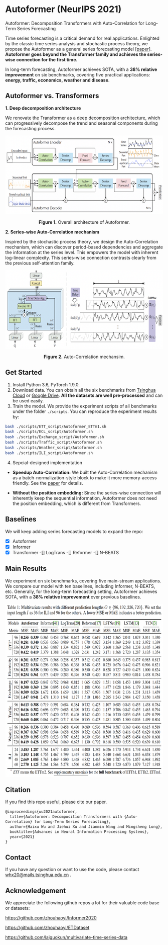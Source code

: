 # Autoformer (NeurIPS 2021)

Autoformer: Decomposition Transformers with Auto-Correlation for Long-Term Series Forecasting

Time series forecasting is a critical demand for real applications. Enlighted by the classic time series analysis and stochastic process theory, we propose the Autoformer as a general series forecasting model [[paper](https://arxiv.org/abs/2106.13008)]. **Autoformer goes beyond the Transformer family and achieves the series-wise connection for the first time.**

In long-term forecasting, Autoformer achieves SOTA, with a **38% relative improvement** on six benchmarks, covering five practical applications: **energy, traffic, economics, weather and disease**.

## Autoformer vs. Transformers

**1. Deep decomposition architecture**

We renovate the Transformer as a deep decomposition architecture, which can progressively decompose the trend and seasonal components during the forecasting process.

<p align="center">
<img src=".\pic\Autoformer.png" height = "250" alt="" align=center />
<br><br>
<b>Figure 1.</b> Overall architecture of Autoformer.
</p>

**2. Series-wise Auto-Correlation mechanism**

Inspired by the stochastic process theory, we design the Auto-Correlation mechanism, which can discover period-based dependencies and aggregate the information at the series level. This empowers the model with inherent log-linear complexity. This series-wise connection contrasts clearly from the previous self-attention family.

<p align="center">
<img src=".\pic\Auto-Correlation.png" height = "250" alt="" align=center />
<br><br>
<b>Figure 2.</b> Auto-Correlation mechansim.
</p>

## Get Started

1. Install Python 3.6, PyTorch 1.9.0.
2. Download data. You can obtain all the six benchmarks from [Tsinghua Cloud](https://cloud.tsinghua.edu.cn/d/e1ccfff39ad541908bae/) or [Google Drive](https://drive.google.com/drive/folders/1ZOYpTUa82_jCcxIdTmyr0LXQfvaM9vIy?usp=sharing). **All the datasets are well pre-processed** and can be used easily.
3. Train the model. We provide the experiment scripts of all benchmarks under the folder `./scripts`. You can reproduce the experiment results by:

```bash
bash ./scripts/ETT_script/Autoformer_ETTm1.sh
bash ./scripts/ECL_script/Autoformer.sh
bash ./scripts/Exchange_script/Autoformer.sh
bash ./scripts/Traffic_script/Autoformer.sh
bash ./scripts/Weather_script/Autoformer.sh
bash ./scripts/ILI_script/Autoformer.sh
```

4. Sepcial-designed implementation

- **Speedup Auto-Correlation:** We built the Auto-Correlation mechanism as a batch-normalization-style block to make it more memory-access friendly. See the [paper](https://arxiv.org/abs/2106.13008) for details.

- **Without the position embedding:** Since the series-wise connection will inherently keep the sequential information, Autoformer does not need the position embedding, which is different from Transformers.

## Baselines

We will keep adding series forecasting models to expand the repo:

-[x] Autoformer
-[x] Informer
-[x] Transformer
-[] LogTrans
-[] Reformer
-[] N-BEATS

## Main Results

We experiment on six benchmarks, covering five main-stream applications. We compare our model with ten baselines, including Informer, N-BEATS, etc. Generally, for the long-term forecasting setting, Autoformer achieves SOTA, with a **38% relative improvement** over previous baselines.

<p align="center">
<img src=".\pic\results.png" height = "550" alt="" align=center />
</p>

## Citation

If you find this repo useful, please cite our paper. 

```
@inproceedings{wu2021autoformer,
  title={Autoformer: Decomposition Transformers with {Auto-Correlation} for Long-Term Series Forecasting},
  author={Haixu Wu and Jiehui Xu and Jianmin Wang and Mingsheng Long},
  booktitle={Advances in Neural Information Processing Systems},
  year={2021}
}
```

## Contact

If you have any question or want to use the code, please contact whx20@mails.tsinghua.edu.cn .

## Acknowledgement

We appreciate the following github repos a lot for their valuable code base or datasets:

https://github.com/zhouhaoyi/Informer2020

https://github.com/zhouhaoyi/ETDataset

https://github.com/laiguokun/multivariate-time-series-data

